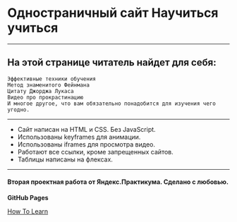 # Одностраничный сайт Научиться учиться
____
## На этой странице читатель найдет для себя:

    Эффективные техники обучения
    Метод знаменитого Фейнмана
    Цитату Джорджа Лукаса
    Видео про прокрастинацию
    И многое другое, что вам обязательно понадобится для изучения чего угодно.

____

- Сайт написан на HTML и CSS. Без JavaScript.
- Использованы keyframes для анимации.
- Использованы iframes для просмотра видео.
- Работают все ссылки, кроме запрещенных сайтов.
- Таблицы написаны на флексах.

____
#### Вторая проектная работа от Яндекс.Практикума. Сделано с любовью.

**GitHub Pages**

[How To Learn](https://anastasiapovarkova.github.io/how-to-learn/)
